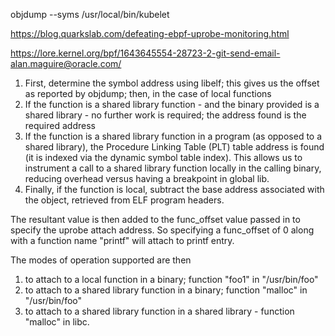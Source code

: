 objdump --syms /usr/local/bin/kubelet

https://blog.quarkslab.com/defeating-ebpf-uprobe-monitoring.html


https://lore.kernel.org/bpf/1643645554-28723-2-git-send-email-alan.maguire@oracle.com/
1. First, determine the symbol address using libelf; this gives us
   the offset as reported by objdump; then, in the case of local
   functions
2. If the function is a shared library function - and the binary
   provided is a shared library - no further work is required;
   the address found is the required address
3. If the function is a shared library function in a program
   (as opposed to a shared library), the Procedure Linking Table
   (PLT) table address is found (it is indexed via the dynamic
   symbol table index).  This allows us to instrument a call
   to a shared library function locally in the calling binary,
   reducing overhead versus having a breakpoint in global lib.
4. Finally, if the function is local, subtract the base address
   associated with the object, retrieved from ELF program headers.

The resultant value is then added to the func_offset value passed
in to specify the uprobe attach address.  So specifying a func_offset
of 0 along with a function name "printf" will attach to printf entry.

The modes of operation supported are then

1. to attach to a local function in a binary; function "foo1" in
   "/usr/bin/foo"
2. to attach to a shared library function in a binary;
   function "malloc" in "/usr/bin/foo"
3. to attach to a shared library function in a shared library -
   function "malloc" in libc.